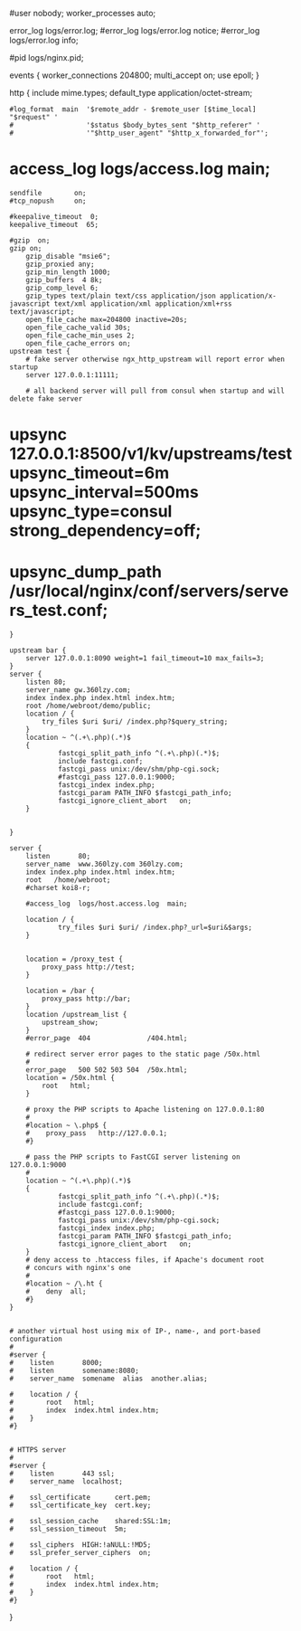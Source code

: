 
#user  nobody;
worker_processes  auto;

error_log  logs/error.log;
#error_log  logs/error.log  notice;
#error_log  logs/error.log  info;

#pid        logs/nginx.pid;


events {
    worker_connections  204800;
    multi_accept on;
    use epoll;
}


http {
    include       mime.types;
    default_type  application/octet-stream;

    #log_format  main  '$remote_addr - $remote_user [$time_local] "$request" '
    #                  '$status $body_bytes_sent "$http_referer" '
    #                  '"$http_user_agent" "$http_x_forwarded_for"';

#    access_log  logs/access.log  main;

    sendfile        on;
    #tcp_nopush     on;

    #keepalive_timeout  0;
    keepalive_timeout  65;

    #gzip  on;
    gzip on;
        gzip_disable "msie6";
        gzip_proxied any;
        gzip_min_length 1000;
        gzip_buffers  4 8k;
        gzip_comp_level 6;
        gzip_types text/plain text/css application/json application/x-javascript text/xml application/xml application/xml+rss text/javascript;
        open_file_cache max=204800 inactive=20s;
        open_file_cache_valid 30s;
        open_file_cache_min_uses 2;
        open_file_cache_errors on;
    upstream test {
        # fake server otherwise ngx_http_upstream will report error when startup
        server 127.0.0.1:11111;

        # all backend server will pull from consul when startup and will delete fake server
#        upsync 127.0.0.1:8500/v1/kv/upstreams/test upsync_timeout=6m upsync_interval=500ms upsync_type=consul strong_dependency=off;
#        upsync_dump_path /usr/local/nginx/conf/servers/servers_test.conf;
    }

    upstream bar {
        server 127.0.0.1:8090 weight=1 fail_timeout=10 max_fails=3;
    }
    server {
        listen 80;
        server_name gw.360lzy.com;
        index index.php index.html index.htm;
        root /home/webroot/demo/public;
        location / {
            try_files $uri $uri/ /index.php?$query_string;
        }
        location ~ ^(.+\.php)(.*)$
        {
                fastcgi_split_path_info ^(.+\.php)(.*)$;
                include fastcgi.conf;
                fastcgi_pass unix:/dev/shm/php-cgi.sock;
                #fastcgi_pass 127.0.0.1:9000;
                fastcgi_index index.php;
                fastcgi_param PATH_INFO $fastcgi_path_info;
                fastcgi_ignore_client_abort   on;
        }


    }

    server {
        listen       80;
        server_name  www.360lzy.com 360lzy.com;
        index index.php index.html index.htm;
        root   /home/webroot;
        #charset koi8-r;

        #access_log  logs/host.access.log  main;

        location / {
                try_files $uri $uri/ /index.php?_url=$uri&$args;
        }


        location = /proxy_test {
            proxy_pass http://test;
        }

        location = /bar {
            proxy_pass http://bar;
        }
        location /upstream_list {
            upstream_show;
        }
        #error_page  404              /404.html;

        # redirect server error pages to the static page /50x.html
        #
        error_page   500 502 503 504  /50x.html;
        location = /50x.html {
            root   html;
        }

        # proxy the PHP scripts to Apache listening on 127.0.0.1:80
        #
        #location ~ \.php$ {
        #    proxy_pass   http://127.0.0.1;
        #}

        # pass the PHP scripts to FastCGI server listening on 127.0.0.1:9000
        #
        location ~ ^(.+\.php)(.*)$
        {
                fastcgi_split_path_info ^(.+\.php)(.*)$;
                include fastcgi.conf;
                #fastcgi_pass 127.0.0.1:9000;
                fastcgi_pass unix:/dev/shm/php-cgi.sock;
                fastcgi_index index.php;
                fastcgi_param PATH_INFO $fastcgi_path_info;
                fastcgi_ignore_client_abort   on;
        }
        # deny access to .htaccess files, if Apache's document root
        # concurs with nginx's one
        #
        #location ~ /\.ht {
        #    deny  all;
        #}
    }


    # another virtual host using mix of IP-, name-, and port-based configuration
    #
    #server {
    #    listen       8000;
    #    listen       somename:8080;
    #    server_name  somename  alias  another.alias;

    #    location / {
    #        root   html;
    #        index  index.html index.htm;
    #    }
    #}


    # HTTPS server
    #
    #server {
    #    listen       443 ssl;
    #    server_name  localhost;

    #    ssl_certificate      cert.pem;
    #    ssl_certificate_key  cert.key;

    #    ssl_session_cache    shared:SSL:1m;
    #    ssl_session_timeout  5m;

    #    ssl_ciphers  HIGH:!aNULL:!MD5;
    #    ssl_prefer_server_ciphers  on;

    #    location / {
    #        root   html;
    #        index  index.html index.htm;
    #    }
    #}

}
